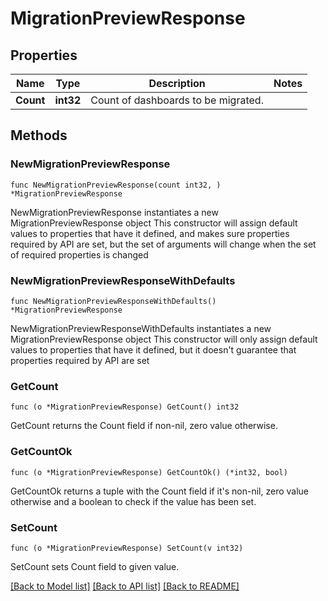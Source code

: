 # MigrationPreviewResponse

## Properties

Name | Type | Description | Notes
------------ | ------------- | ------------- | -------------
**Count** | **int32** | Count of dashboards to be migrated. | 

## Methods

### NewMigrationPreviewResponse

`func NewMigrationPreviewResponse(count int32, ) *MigrationPreviewResponse`

NewMigrationPreviewResponse instantiates a new MigrationPreviewResponse object
This constructor will assign default values to properties that have it defined,
and makes sure properties required by API are set, but the set of arguments
will change when the set of required properties is changed

### NewMigrationPreviewResponseWithDefaults

`func NewMigrationPreviewResponseWithDefaults() *MigrationPreviewResponse`

NewMigrationPreviewResponseWithDefaults instantiates a new MigrationPreviewResponse object
This constructor will only assign default values to properties that have it defined,
but it doesn't guarantee that properties required by API are set

### GetCount

`func (o *MigrationPreviewResponse) GetCount() int32`

GetCount returns the Count field if non-nil, zero value otherwise.

### GetCountOk

`func (o *MigrationPreviewResponse) GetCountOk() (*int32, bool)`

GetCountOk returns a tuple with the Count field if it's non-nil, zero value otherwise
and a boolean to check if the value has been set.

### SetCount

`func (o *MigrationPreviewResponse) SetCount(v int32)`

SetCount sets Count field to given value.



[[Back to Model list]](../README.md#documentation-for-models) [[Back to API list]](../README.md#documentation-for-api-endpoints) [[Back to README]](../README.md)


